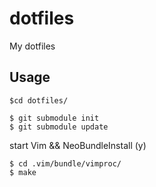 dotfiles
========

My dotfiles

Usage
--------
`$cd dotfiles/`

`$ git submodule init`  
`$ git submodule update`

start Vim && NeoBundleInstall (y)  

`$ cd .vim/bundle/vimproc/`  
`$ make`
